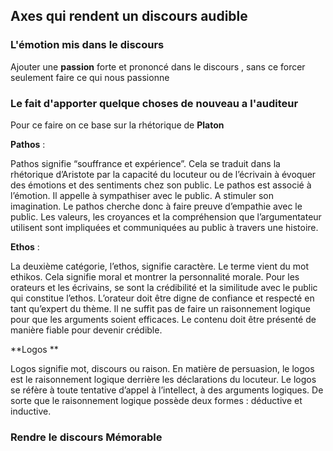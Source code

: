 ## Axes qui rendent un discours audible

### L'émotion mis dans le discours

Ajouter une **passion** forte et prononcé dans le discours , sans ce forcer seulement faire ce qui nous passionne

###  Le fait d'apporter quelque choses de nouveau a l'auditeur

Pour ce faire on ce base sur la rhétorique de **Platon**

**Pathos** :

Pathos signifie “souffrance et expérience”. Cela se traduit dans la rhétorique d’Aristote par la capacité du locuteur ou de l’écrivain à évoquer des émotions et des sentiments chez son public. Le pathos est associé à l’émotion. Il appelle à sympathiser avec le public. A stimuler son imagination. Le pathos cherche donc à faire preuve d’empathie avec le public. Les valeurs, les croyances et la compréhension que l’argumentateur utilisent sont impliquées et communiquées au public à travers une histoire.

**Ethos** :

La deuxième catégorie, l’ethos, signifie caractère. Le terme vient du mot ethikos. Cela signifie moral et montrer la personnalité morale. Pour les orateurs et les écrivains, se sont la crédibilité et la similitude avec le public qui constitue l’ethos. L’orateur doit être digne de confiance et respecté en tant qu’expert du thème. Il ne suffit pas de faire un raisonnement logique pour que les arguments soient efficaces. Le contenu doit être présenté de manière fiable pour devenir crédible.


**Logos **

Logos signifie mot, discours ou raison. En matière de persuasion, le logos est le raisonnement logique derrière les déclarations du locuteur. Le logos se réfère à toute tentative d’appel à l’intellect, à des arguments logiques. De sorte que le raisonnement logique possède deux formes : déductive et inductive.









### Rendre le discours Mémorable

